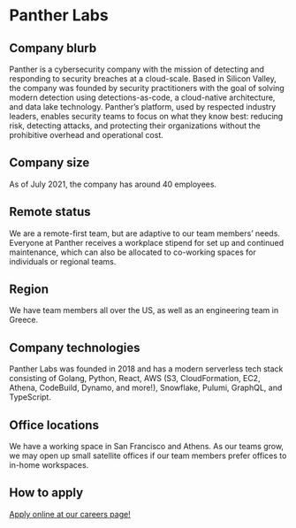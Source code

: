 # Panther Labs

## Company blurb

Panther is a cybersecurity company with the mission of detecting and responding to security breaches at a cloud-scale. Based in Silicon Valley, the company was founded by security practitioners with the goal of solving modern detection using detections-as-code, a cloud-native architecture, and data lake technology. Panther’s platform, used by respected industry leaders, enables security teams to focus on what they know best: reducing risk, detecting attacks, and protecting their organizations without the prohibitive overhead and operational cost.

## Company size

As of July 2021, the company has around 40 employees.

## Remote status

We are a remote-first team, but are adaptive to our team members’ needs. Everyone at Panther receives a workplace stipend for set up and continued maintenance, which can also be allocated to co-working spaces for individuals or regional teams.

## Region

We have team members all over the US, as well as an engineering team in Greece.

## Company technologies

Panther Labs was founded in 2018 and has a modern serverless tech stack consisting of Golang, Python, React, AWS (S3, CloudFormation, EC2, Athena, CodeBuild, Dynamo, and more!), Snowflake, Pulumi, GraphQL, and TypeScript.

## Office locations

We have a working space in San Francisco and Athens. As our teams grow, we may open up small satellite offices if our team members prefer offices to in-home workspaces.

## How to apply

[Apply online at our careers page!](https://runpanther.io/careers)
